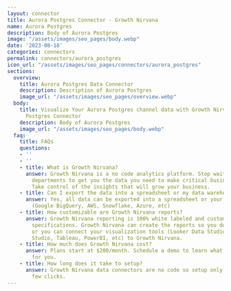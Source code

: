 ```yaml
---
layout: connector
title: Aurora Postgres Connector - Growth Nirvana
name: Aurora Postgres
description: Body of Aurora Postgres
image: "/assets/images/seo_pages/body.webp"
date: '2023-08-18'
categories: connectors
permalink: connectors/aurora_postgres
icon_url: "/assets/images/seo_pages/connectors/aurora_postgres"
sections:
  overview:
    title: Aurora Postgres Data Connector
    description: Description of Aurora Postgres
    image_url: "/assets/images/seo_pages/overview.webp"
  body:
    title: Visualize Your Aurora Postgres channel data with Growth Nirvana's Aurora
      Postgres Connector
    description: Body of Aurora Postgres
    image_url: "/assets/images/seo_pages/body.webp"
  faq:
    title: FAQs
    questions:
    - ''
    - ''
    - title: What is Growth Nirvana?
      answer: Growth Nirvana is a no code analytics platform. Stop waiting for other
        departments to get you the data you need to make critical business decisions.
        Take control of the insights that will grow your business.
    - title: Can I export the data into a spreadsheet or my data warehouse?
      answer: Yes, all data can be exported into a spreadsheet or your data warehouse
        (Google BigQuery, AWS, Snowflake, Azure, etc)
    - title: How customizable are Growth Nirvana reports?
      answer: Growth Nirvana reporting is 100% white labeled and customized to your
        specifications. Growth Nirvana can create the reports so you don’t have to
        or you can connect your visualization tools (Looker Data Studio/Google Data
        Studio, Tableau, PowerBI, etc) to Growth Nirvana.
    - title: How much does Growth Nirvana cost?
      answer: Plans start at $200/month. Schedule a demo to learn what plan is best
        for you.
    - title: How long does it take to setup?
      answer: Growth Nirvana data connectors are no code so setup only requires a
        few clicks.
---
```

